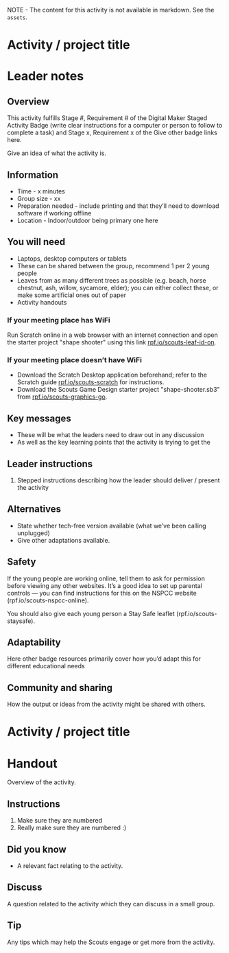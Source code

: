 NOTE - The content for this activity is not available in markdown. See the `assets`.


# Activity / project title

# Leader notes

## Overview

This activity fulfills Stage #, Requirement # of the Digital Maker Staged Activity Badge (write clear instructions for a computer or person to follow to complete a task) and Stage x, Requirement x of the Give other badge links here. 

Give an idea of what the activity is.

## Information 

+ Time - x minutes 
+ Group size -  xx
+ Preparation needed - include printing and that they’ll need to download software if working offline 
+ Location - Indoor/outdoor being primary one here

## You will need

+ Laptops, desktop computers or tablets
+ These can be shared between the group, recommend 1 per 2 young people
+ Leaves from as many different trees as possible (e.g. beach, horse chestnut, ash, willow, sycamore, elder); you can either collect these, or make some artificial ones out of paper
+ Activity handouts

### If your meeting place has WiFi

Run Scratch online in a web browser with an internet connection and open the starter project "shape shooter" using this link [rpf.io/scouts-leaf-id-on](http://rpf.io/scouts-leaf-id-on).

### If your meeting place doesn’t have WiFi

+ Download the Scratch Desktop application beforehand; refer to the Scratch guide [rpf.io/scouts-scratch](http://rpf.io/scouts-scratch) for instructions. 
+ Download the Scouts Game Design starter project "shape-shooter.sb3" from [rpf.io/scouts-graphics-go](http://rpf.io/scouts-graphics-go).


## Key messages

+ These will be what the leaders need to draw out in any discussion
+ As well as the key learning points that the activity is trying to get the 

## Leader instructions
1. Stepped instructions describing how the leader should deliver / present the activity

## Alternatives

+ State whether tech-free version available (what we’ve been calling unplugged)
+ Give other adaptations available.

## Safety

If the young people are working online, tell them to ask for permission before viewing any other websites. It’s a good idea to set up parental controls — you can find instructions for this on the NSPCC website (rpf.io/scouts-nspcc-online).

You should also give each young person a Stay Safe leaflet (rpf.io/scouts-staysafe).

## Adaptability

Here other badge resources primarily cover how you’d adapt this for different educational needs

## Community and sharing

How the output or ideas from the activity might be shared with others. 

# Activity / project title

# Handout

Overview of the activity.

## Instructions

1. Make sure they are numbered
2. Really make sure they are numbered :)

## Did you know

+ A relevant fact relating to the activity.

## Discuss

A question related to the activity which they can discuss in a small group.

## Tip

Any tips which may help the Scouts engage or get more from the activity.
